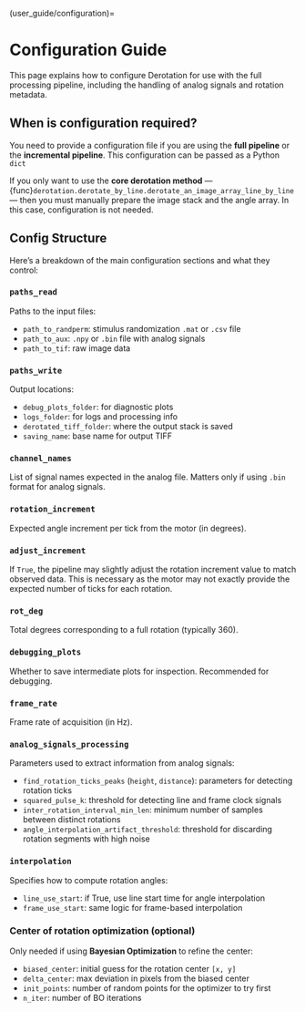 (user_guide/configuration)=
# Configuration Guide

This page explains how to configure Derotation for use with the full processing pipeline, including the handling of analog signals and rotation metadata.

## When is configuration required?

You need to provide a configuration file if you are using the **full pipeline** or the **incremental pipeline**. This configuration can be passed as a Python `dict`

If you only want to use the **core derotation method** — {func}`derotation.derotate_by_line.derotate_an_image_array_line_by_line` — then you must manually prepare the image stack and the angle array. In this case, configuration is not needed.


## Config Structure

Here’s a breakdown of the main configuration sections and what they control:

### `paths_read`
Paths to the input files:
- `path_to_randperm`: stimulus randomization `.mat` or `.csv` file
- `path_to_aux`: `.npy` or `.bin` file with analog signals
- `path_to_tif`: raw image data

### `paths_write`
Output locations:
- `debug_plots_folder`: for diagnostic plots
- `logs_folder`: for logs and processing info
- `derotated_tiff_folder`: where the output stack is saved
- `saving_name`: base name for output TIFF

### `channel_names`
List of signal names expected in the analog file. Matters only if using `.bin` format for analog signals.

### `rotation_increment`
Expected angle increment per tick from the motor (in degrees).

### `adjust_increment`
If `True`, the pipeline may slightly adjust the rotation increment value to match observed data. This is necessary as the motor may not exactly provide the expected number of ticks for each rotation.

### `rot_deg`
Total degrees corresponding to a full rotation (typically 360).

### `debugging_plots`
Whether to save intermediate plots for inspection. Recommended for debugging.

### `frame_rate`
Frame rate of acquisition (in Hz).

### `analog_signals_processing`
Parameters used to extract information from analog signals:
- `find_rotation_ticks_peaks` (`height`, `distance`): parameters for detecting rotation ticks
- `squared_pulse_k`: threshold for detecting line and frame clock signals
- `inter_rotation_interval_min_len`: minimum number of samples between distinct rotations
- `angle_interpolation_artifact_threshold`: threshold for discarding rotation segments with high noise

### `interpolation`
Specifies how to compute rotation angles:
- `line_use_start`: if True, use line start time for angle interpolation
- `frame_use_start`: same logic for frame-based interpolation

### Center of rotation optimization (optional)
Only needed if using **Bayesian Optimization** to refine the center:
- `biased_center`: initial guess for the rotation center `[x, y]`
- `delta_center`: max deviation in pixels from the biased center
- `init_points`: number of random points for the optimizer to try first
- `n_iter`: number of BO iterations
